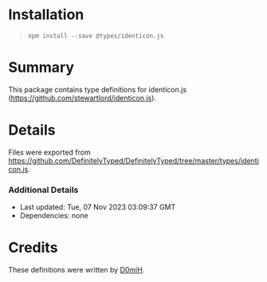 # Installation
> `npm install --save @types/identicon.js`

# Summary
This package contains type definitions for identicon.js (https://github.com/stewartlord/identicon.js).

# Details
Files were exported from https://github.com/DefinitelyTyped/DefinitelyTyped/tree/master/types/identicon.js.

### Additional Details
 * Last updated: Tue, 07 Nov 2023 03:09:37 GMT
 * Dependencies: none

# Credits
These definitions were written by [D0miH](https://github.com/D0miH).
